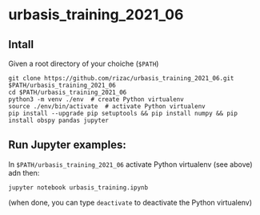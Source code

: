 # urbasis_training_2021_06

## Intall

Given a root directory of your choiche (`$PATH`)

```
git clone https://github.com/rizac/urbasis_training_2021_06.git $PATH/urbasis_training_2021_06
cd $PATH/urbasis_training_2021_06
python3 -m venv ./env  # create Python virtualenv
source ./env/bin/activate  # activate Python virtualenv
pip install --upgrade pip setuptools && pip install numpy && pip install obspy pandas jupyter
```

## Run Jupyter examples:

In `$PATH/urbasis_training_2021_06` activate Python virtualenv (see above) adn then:
```
jupyter notebook urbasis_training.ipynb
```
(when done, you can type `deactivate` to deactivate the Python virtualenv)
